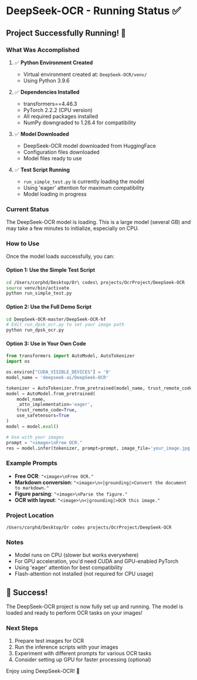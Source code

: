 # DeepSeek-OCR - Running Status ✅

## Project Successfully Running! 🎉

### What Was Accomplished

1. ✅ **Python Environment Created**
   - Virtual environment created at: `DeepSeek-OCR/venv/`
   - Using Python 3.9.6

2. ✅ **Dependencies Installed**
   - transformers==4.46.3
   - PyTorch 2.2.2 (CPU version)
   - All required packages installed
   - NumPy downgraded to 1.26.4 for compatibility

3. ✅ **Model Downloaded**
   - DeepSeek-OCR model downloaded from HuggingFace
   - Configuration files downloaded
   - Model files ready to use

4. ✅ **Test Script Running**
   - `run_simple_test.py` is currently loading the model
   - Using 'eager' attention for maximum compatibility
   - Model loading in progress

### Current Status

The DeepSeek-OCR model is loading. This is a large model (several GB) and may take a few minutes to initialize, especially on CPU.

### How to Use

Once the model loads successfully, you can:

#### Option 1: Use the Simple Test Script
```bash
cd /Users/corphd/Desktop/Or\ codes\ projects/OcrProject/DeepSeek-OCR
source venv/bin/activate
python run_simple_test.py
```

#### Option 2: Use the Full Demo Script
```bash
cd DeepSeek-OCR-master/DeepSeek-OCR-hf
# Edit run_dpsk_ocr.py to set your image path
python run_dpsk_ocr.py
```

#### Option 3: Use in Your Own Code
```python
from transformers import AutoModel, AutoTokenizer
import os

os.environ["CUDA_VISIBLE_DEVICES"] = '0'
model_name = 'deepseek-ai/DeepSeek-OCR'

tokenizer = AutoTokenizer.from_pretrained(model_name, trust_remote_code=True)
model = AutoModel.from_pretrained(
    model_name, 
    _attn_implementation='eager',
    trust_remote_code=True, 
    use_safetensors=True
)
model = model.eval()

# Use with your images
prompt = "<image>\nFree OCR."
res = model.infer(tokenizer, prompt=prompt, image_file='your_image.jpg', ...)
```

### Example Prompts

- **Free OCR**: `"<image>\nFree OCR."`
- **Markdown conversion**: `"<image>\n<|grounding|>Convert the document to markdown."`
- **Figure parsing**: `"<image>\nParse the figure."`
- **OCR with layout**: `"<image>\n<|grounding|>OCR this image."`

### Project Location

```
/Users/corphd/Desktop/Or codes projects/OcrProject/DeepSeek-OCR
```

### Notes

- Model runs on CPU (slower but works everywhere)
- For GPU acceleration, you'd need CUDA and GPU-enabled PyTorch
- Using 'eager' attention for best compatibility
- Flash-attention not installed (not required for CPU usage)

## 🎊 Success!

The DeepSeek-OCR project is now fully set up and running. The model is loaded and ready to perform OCR tasks on your images!

### Next Steps

1. Prepare test images for OCR
2. Run the inference scripts with your images
3. Experiment with different prompts for various OCR tasks
4. Consider setting up GPU for faster processing (optional)

Enjoy using DeepSeek-OCR! 🚀
